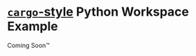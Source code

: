 # [`cargo`-style](https://doc.rust-lang.org/book/ch14-03-cargo-workspaces.html) Python Workspace Example

Coming Soon™
